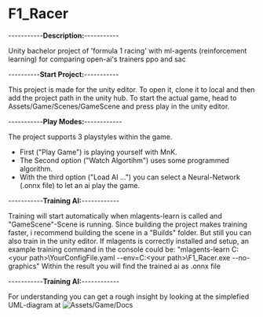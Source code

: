 # F1_Racer
-----------**Description:**-----------

Unity bachelor project of 'formula 1 racing' with ml-agents (reinforcement learning) for comparing open-ai's trainers ppo and sac

----------**Start Project:**-----------

This project is made for the unity editor. To open it, clone it to local and then add the project path in the unity hub.
To start the actual game, head to Assets/Game/Scenes/GameScene and press play in the unity editor.

-----------**Play Modes:**------------

The project supports 3 playstyles within the game.
 - First ("Play Game") is playing yourself with MnK.
 - The Second option ("Watch Algortihm") uses some programmed algorithm.
 - With the third option ("Load AI ...") you can select a Neural-Network (.onnx file) to let an ai play the game.

-----------**Training AI:**------------

Training will start automatically when mlagents-learn is called and "GameScene"-Scene is running.
Since building the project makes training faster, i recommend building the scene in a "Builds" folder. But still you can also train in the unity editor.
If mlagents is correctly installed and setup, an example training command in the console could be: "mlagents-learn C:\<your path>\YourConfigFile.yaml --env=C:\<your path>\F1_Racer.exe --no-graphics"
Within the result you will find the trained ai as .onnx file

-----------**Training AI:**------------

For understanding you can get a rough insight by looking at the simplefied UML-diagram at ![Assets/Game/Docs](https://github.com/JoshuaBluem/F1_Racer/tree/main/Assets/Game/Docs/CarDrive_UML.drawio.png)
